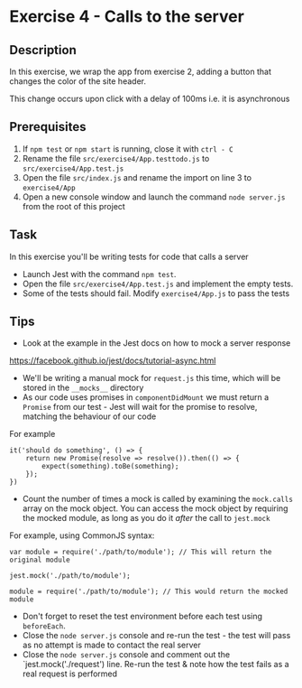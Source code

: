 # Exercise 4 - Calls to the server

## Description

In this exercise, we wrap the app from exercise 2, adding a button that changes
the color of the site header.

This change occurs upon click with a delay of 100ms i.e. it is asynchronous

## Prerequisites

1. If `npm test` or `npm start` is running, close it with `ctrl - C`
2. Rename the file `src/exercise4/App.testtodo.js` to `src/exercise4/App.test.js`
3. Open the file `src/index.js` and rename the import on line 3 to `exercise4/App`
4. Open a new console window and launch the command `node server.js` from the root of this project

## Task

In this exercise you'll be writing tests for code that calls a server

- Launch Jest with the command `npm test`.
- Open the file `src/exercise4/App.test.js` and implement the empty tests.
- Some of the tests should fail. Modify `exercise4/App.js` to pass the tests

## Tips

- Look at the example in the Jest docs on how to mock a server response

https://facebook.github.io/jest/docs/tutorial-async.html

- We'll be writing a manual mock for `request.js` this time, which will be stored in the `__mocks__` directory
- As our code uses promises in `componentDidMount` we must return a `Promise` from our test - Jest will wait for the promise to resolve, matching
the behaviour of our code

For example

```
it('should do something', () => {
	return new Promise(resolve => resolve()).then(() => {
		expect(something).toBe(something);
	});
})

```
- Count the number of times a mock is called by examining the `mock.calls` array on the mock object. You can access the mock object 
by requiring the mocked module, as long as you do it *after* the call to `jest.mock`

For example, using CommonJS syntax:

```
var module = require('./path/to/module'); // This will return the original module

jest.mock('./path/to/module');

module = require('./path/to/module'); // This would return the mocked module
```

- Don't forget to reset the test environment before each test using `beforeEach`. 
- Close the `node server.js` console and re-run the test - the test will pass as no attempt is made to contact the real server
- Close the `node server.js` console and comment out the `jest.mock('./request') line. Re-run the test & note how the test fails as a real request is performed

